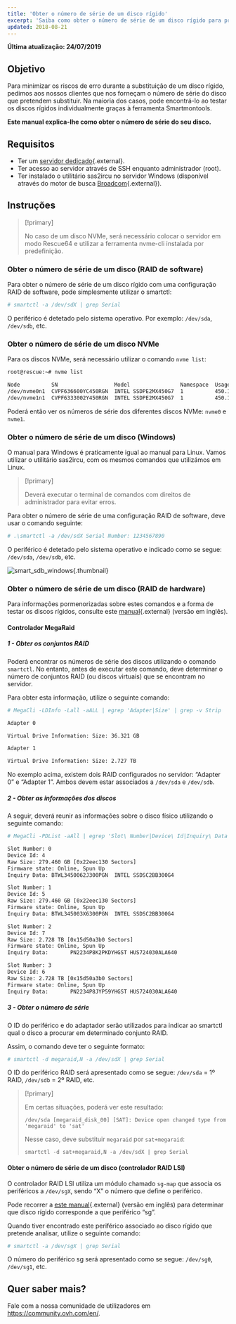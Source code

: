 ```yaml
---
title: 'Obter o número de série de um disco rígido'
excerpt: 'Saiba como obter o número de série de um disco rígido para proceder à sua substituição'
updated: 2018-08-21
---
```


**Última atualização: 24/07/2019**

## Objetivo

Para minimizar os riscos de erro durante a substituição de um disco rígido, pedimos aos nossos clientes que nos forneçam o número de série do disco que pretendem substituir. Na maioria dos casos, pode encontrá-lo ao testar os discos rígidos individualmente graças à ferramenta Smartmontools.

**Este manual explica-lhe como obter o número de série do seu disco.**

## Requisitos

- Ter um [servidor dedicado](https://www.ovh.pt/servidores_dedicados/){.external}.
- Ter acesso ao servidor através de SSH enquanto administrador (root).
- Ter instalado o utilitário sas2ircu no servidor Windows (disponível através do motor de busca [Broadcom](https://www.broadcom.com/support/download-search/?dk=sas2ircu){.external}).

## Instruções

> [!primary]
>
> No caso de um disco NVMe, será necessário colocar o servidor em modo Rescue64 e utilizar a ferramenta nvme-cli instalada por predefinição.
> 

### Obter o número de série de um disco (RAID de software)

Para obter o número de série de um disco rígido com uma configuração RAID de software, pode simplesmente utilizar o smartctl:

```sh
# smartctl -a /dev/sdX | grep Serial
```

O periférico é detetado pelo sistema operativo. Por exemplo: `/dev/sda`, `/dev/sdb`, etc.

### Obter o número de série de um disco NVMe

Para os discos NVMe, será necessário utilizar o comando `nvme list`:

```sh
root@rescue:~# nvme list

Node          SN                  Model                Namespace  Usage                      Format   FW Rev
/dev/nvme0n1  CVPF636600YC450RGN  INTEL SSDPE2MX450G7  1          450.10 GB / 450.10 GB 512  B + 0 B  MDV10253
/dev/nvme1n1  CVPF6333002Y450RGN  INTEL SSDPE2MX450G7  1          450.10 GB / 450.10 GB 512  B + 0 B  MDV10253
```

Poderá então ver os números de série dos diferentes discos NVMe: `nvme0` e `nvme1`.

### Obter o número de série de um disco (Windows)

O manual para Windows é praticamente igual ao manual para Linux. Vamos utilizar o utilitário sas2ircu, com os mesmos comandos que utilizámos em Linux.

> [!primary]
>
> Deverá executar o terminal de comandos com direitos de administrador para evitar erros.
> 

Para obter o número de série de uma configuração RAID de software, deve usar o comando seguinte:

```sh
# .\smartctl -a /dev/sdX Serial Number: 1234567890
```

O periférico é detetado pelo sistema operativo e indicado como se segue: `/dev/sda`, `/dev/sdb`, etc.

![smart_sdb_windows](images/smart_sdb_windows.png){.thumbnail}


### Obter o número de série de um disco (RAID de hardware)

Para informações pormenorizadas sobre estes comandos e a forma de testar os discos rígidos, consulte este [manual](/pages/cloud/dedicated/raid_hard){.external} (versão em inglês).


#### Controlador MegaRaid

##### 1 - Obter os conjuntos RAID

Poderá encontrar os números de série dos discos utilizando o comando `smartctl`. No entanto, antes de executar este comando, deve determinar o número de conjuntos RAID (ou discos virtuais) que se encontram no servidor.

Para obter esta informação, utilize o seguinte comando:

```sh
# MegaCli -LDInfo -Lall -aALL | egrep 'Adapter|Size' | grep -v Strip

Adapter 0

Virtual Drive Information: Size: 36.321 GB

Adapter 1

Virtual Drive Information: Size: 2.727 TB
```

No exemplo acima, existem dois RAID configurados no servidor: “Adapter 0” e “Adapter 1”. Ambos devem estar associados a `/dev/sda` e `/dev/sdb`.


##### 2 - Obter as informações dos discos

A seguir, deverá reunir as informações sobre o disco físico utilizando o seguinte comando:

```sh
# MegaCli -PDList -aAll | egrep 'Slot\ Number|Device\ Id|Inquiry\ Data|Raw|Firmware\ state' | sed 's/Slot/\nSlot/g'

Slot Number: 0
Device Id: 4
Raw Size: 279.460 GB [0x22eec130 Sectors]
Firmware state: Online, Spun Up
Inquiry Data: BTWL3450062J300PGN  INTEL SSDSC2BB300G4                     D2010355

Slot Number: 1
Device Id: 5
Raw Size: 279.460 GB [0x22eec130 Sectors] 
Firmware state: Online, Spun Up 
Inquiry Data: BTWL345003X6300PGN  INTEL SSDSC2BB300G4                     D2010355

Slot Number: 2
Device Id: 7
Raw Size: 2.728 TB [0x15d50a3b0 Sectors] 
Firmware state: Online, Spun Up 
Inquiry Data:       PN2234P8K2PKDYHGST HUS724030ALA640                    MF8OAA70

Slot Number: 3 
Device Id: 6 
Raw Size: 2.728 TB [0x15d50a3b0 Sectors] 
Firmware state: Online, Spun Up 
Inquiry Data:       PN2234P8JYP59YHGST HUS724030ALA640                    MF8OAA70
```

##### 3 - Obter o número de série

O ID do periférico e do adaptador serão utilizados para indicar ao smartctl qual o disco a procurar em determinado conjunto RAID.

Assim, o comando deve ter o seguinte formato:

```sh
# smartctl -d megaraid,N -a /dev/sdX | grep Serial
```

O ID do periférico RAID será apresentado como se segue: `/dev/sda` = 1º RAID, `/dev/sdb` = 2º RAID, etc.


> [!primary]
>
> Em certas situações, poderá ver este resultado:
> 
> ```
> /dev/sda [megaraid_disk_00] [SAT]: Device open changed type from 'megaraid' to 'sat'
> ```
> 
> Nesse caso, deve substituir `megaraid` por `sat+megaraid`:
>
> ```
> smartctl -d sat+megaraid,N -a /dev/sdX | grep Serial
> ```
>

#### Obter o número de série de um disco (controlador RAID LSI)

O controlador RAID LSI utiliza um módulo chamado `sg-map` que associa os periféricos a `/dev/sgX`, sendo “X” o número que define o periférico.

Pode recorrer a [este manual](/pages/cloud/dedicated/raid_hard){.external} (versão em inglês) para determinar que disco rígido corresponde a que periférico “sg”.

Quando tiver encontrado este periférico associado ao disco rígido que pretende analisar, utilize o seguinte comando:

```sh
# smartctl -a /dev/sgX | grep Serial
```

O número do periférico sg será apresentado como se segue: `/dev/sg0`, `/dev/sg1`, etc.



## Quer saber mais?

Fale com a nossa comunidade de utilizadores em <https://community.ovh.com/en/>.